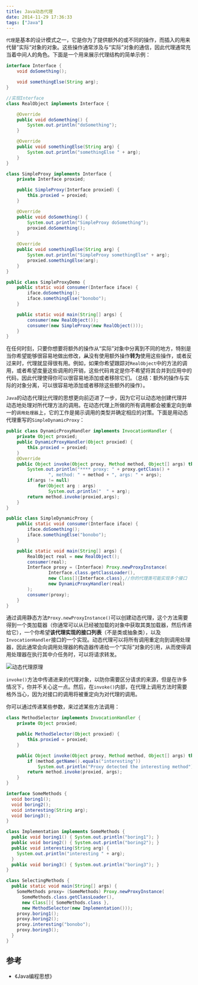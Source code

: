 ```yaml
---
title: Java动态代理
date: 2014-11-29 17:36:33
tags: ["Java"]
---
```


`代理`是基本的设计模式之一，它是你为了提供额外的或不同的操作，而插入的用来代替”实际“对象的对象。这些操作通常涉及与“实际”对象的通信，因此代理通常充当着中间人的角色。下面是一个用来展示代理结构的简单示例：

```java
interface Interface {
    void doSomething();

    void somethingElse(String arg);
}
```

```java
//实现Interface
class RealObject implements Interface {

    @Override
    public void doSomething() {
        System.out.println("doSomething");
    }

    @Override
    public void somethingElse(String arg) {
        System.out.println("somethingElse " + arg);
    }
}
```

```java
class SimpleProxy implements Interface {
    private Interface proxied;

    public SimpleProxy(Interface proxied) {
        this.proxied = proxied;
    }

    @Override
    public void doSomething() {
        System.out.println("SimpleProxy doSomething");
        proxied.doSomething();
    }

    @Override
    public void somethingElse(String arg) {
        System.out.println("SimpleProxy somethingElse" + arg);
        proxied.somethingElse(arg);
    }
}
```

```java
public class SimpleProxyDemo {
    public static void consumer(Interface iface) {
        iface.doSomething();
        iface.somethingElse("bonobo");
    }

    public static void main(String[] args) {
        consumer(new RealObject());
        consumer(new SimpleProxy(new RealObject()));
    }
}
```

在任何时刻，只要你想要将额外的操作从“实际”对象中分离到不同的地方，特别是当你希望能够很容易地做出修改，**从**没有使用额外操作**转为**使用这些操作，或者反过来时，代理就显得很有用。例如，如果你希望跟踪对`RealObject`中的方法的调用，或者希望度量这些调用的开销，这些代码肯定是你不希望将其合并到应用中的代码，因此代理使得你可以很容易地添加或者移除它们。（总结：额外的操作与实际的对象分离，可以很容易地添加或者移除这些额外的操作）。

`Java`的动态代理比代理的思想更向前迈进了一步，因为它可以动态地创建代理并动态地处理对所代理方法的调用。在动态代理上所做的所有调用都会被重定向到单一的`调用处理器`上，它的工作是揭示调用的类型并确定相应的对策。下面是用动态代理重写的`SimpleDynamicProxy`：

```java
public class DynamicProxyHandler implements InvocationHandler {
    private Object proxied;
    public DynamicProxyHandler(Object proxied) {
        this.proxied = proxied;
    }
    @Override
    public Object invoke(Object proxy, Method method, Object[] args) throws Throwable {
        System.out.println("**** proxy: " + proxy.getClass() +
                ", method: " + method + ", args: " + args);
        if(args != null)
            for(Object arg : args)
                System.out.println("  " + arg);
        return method.invoke(proxied,args);
    }
}
```

```java
public class SimpleDynamicProxy {
    public static void consumer(Interface iface) {
        iface.doSomething();
        iface.somethingElse("bonobo");
    }

    public static void main(String[] args) {
        RealObject real = new RealObject();
        consumer(real);
        Interface proxy = (Interface) Proxy.newProxyInstance(
                Interface.class.getClassLoader(),
                new Class[]{Interface.class},//你的代理类可能实现多个接口
                new DynamicProxyHandler(real)
        );
        consumer(proxy);
    }
}
```

通过调用静态方法`Proxy.newProxyInstance()`可以创建动态代理，这个方法需要得到一个类加载器（你通常可以从已经被加载的对象中获取其类加载器，然后传递给它），一个你希望**该代理实现的接口列表**（不是类或抽象类），以及`InvocationHandler`接口的一个实现。动态代理可以将所有调用重定向到调用处理器，因此通常会向调用处理器的构造器传递给一个“实际”对象的引用，从而使得调用处理器在执行其中介任务时，可以将请求转发。

![动态代理原理](https://malinkang-1253444926.cos.ap-beijing.myqcloud.com/image/androidjava-dynamic-proxy.png)

`invoke()`方法中传递进来的代理对象，以防你需要区分请求的来源，但是在许多情况下，你并不关心这一点。然后，在`invoke()`内部，在代理上调用方法时需要格外当心，因为对接口的调用将被重定向为对代理的调用。

你可以通过传递某些参数，来过滤某些方法调用：

```java
class MethodSelector implements InvocationHandler {
    private Object proxied;

    public MethodSelector(Object proxied) {
        this.proxied = proxied;
    }

    public Object invoke(Object proxy, Method method, Object[] args) throws Throwable {
        if (method.getName().equals("interesting"))
            System.out.println("Proxy detected the interesting method");
        return method.invoke(proxied, args);
    }
}
```

```java
interface SomeMethods {
  void boring1();
  void boring2();
  void interesting(String arg);
  void boring3();
}
```

```java
class Implementation implements SomeMethods {
  public void boring1() { System.out.println("boring1"); }
  public void boring2() { System.out.println("boring2"); }
  public void interesting(String arg) {
    System.out.println("interesting " + arg);
  }
  public void boring3() { System.out.println("boring3"); }
} 
```



```java
class SelectingMethods {
  public static void main(String[] args) {
    SomeMethods proxy= (SomeMethods) Proxy.newProxyInstance(
      SomeMethods.class.getClassLoader(),
      new Class[]{ SomeMethods.class },
      new MethodSelector(new Implementation()));
    proxy.boring1();
    proxy.boring2();
    proxy.interesting("bonobo");
    proxy.boring3();
  }
}
```

## 参考

* 《Java编程思想》